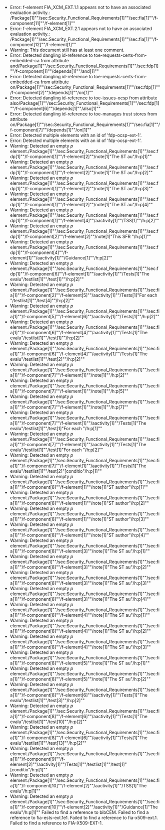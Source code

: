 * Error: f-element FIA_XCM_EXT.1.1  appears not to have an associated evaluation activity.:
        /Package[1]""/sec:Security_Functional_Requirements[1]""/sec:fia[1]""/f-component[11]""/f-element[1]""
* Error: f-element FIA_XCM_EXT.2.1  appears not to have an associated evaluation activity.:
        /Package[1]""/sec:Security_Functional_Requirements[1]""/sec:fia[1]""/f-component[12]""/f-element[1]""
* Warning: This document still has at least one comment.
* Error: Detected dangling id-reference to toe-requests-certs-from-embedded-ca from attribute
        and/Package[1]""/sec:Security_Functional_Requirements[1]""/sec:fdp[1]""/f-component[1]""/depends[1]""/and[1]""
* Error: Detected dangling id-reference to toe-requests-certs-from-embedded-ca from attribute
        on/Package[1]""/sec:Security_Functional_Requirements[1]""/sec:fdp[1]""/f-component[2]""/depends[1]""/on[1]""
* Error: Detected dangling id-reference to toe-issues-ocsp from attribute
        also/Package[1]""/sec:Security_Functional_Requirements[1]""/sec:fdp[1]""/f-component[6]""/depends[1]""/also[1]""
* Error: Detected dangling id-reference to toe-manages trust stores from attribute
        on/Package[1]""/sec:Security_Functional_Requirements[1]""/sec:fia[1]""/f-component[7]""/depends[1]""/on[1]""
* Error: Detected multiple elements with an id of 'fdp-ocsp-ext-1'.
* Error: Detected multiple elements with an id of 'fdp-ocsp-ext-1'.
* Warning: Detected an empty _p_ element./Package[1]""/sec:Security_Functional_Requirements[1]""/sec:fdp[1]""/f-component[1]""/f-element[2]""/note[1]"The ST au"/h:p[1]""
* Warning: Detected an empty _p_ element./Package[1]""/sec:Security_Functional_Requirements[1]""/sec:fdp[1]""/f-component[1]""/f-element[2]""/note[1]"The ST au"/h:p[2]""
* Warning: Detected an empty _p_ element./Package[1]""/sec:Security_Functional_Requirements[1]""/sec:fdp[1]""/f-component[1]""/f-element[2]""/note[1]"The ST au"/h:p[3]""
* Warning: Detected an empty _p_ element./Package[1]""/sec:Security_Functional_Requirements[1]""/sec:fdp[1]""/f-component[1]""/f-element[2]""/note[1]"The ST au"/h:p[4]""
* Warning: Detected an empty _p_ element./Package[1]""/sec:Security_Functional_Requirements[1]""/sec:fdp[1]""/f-component[1]""/f-element[4]""/aactivity[1]""/TSS[1]""/h:p[2]""
* Warning: Detected an empty _p_ element./Package[1]""/sec:Security_Functional_Requirements[1]""/sec:fdp[1]""/f-component[2]""/f-element[2]""/note[1]"This SFR "/h:p[1]""
* Warning: Detected an empty _p_ element./Package[1]""/sec:Security_Functional_Requirements[1]""/sec:fdp[1]""/f-component[4]""/f-element[1]""/aactivity[1]""/Guidance[1]""/h:p[2]""
* Warning: Detected an empty _p_ element./Package[1]""/sec:Security_Functional_Requirements[1]""/sec:fdp[1]""/f-component[6]""/f-element[1]""/aactivity[1]""/Tests[1]"The evalu"/testlist[1]""/test[1]""/h:p[2]""
* Warning: Detected an empty _p_ element./Package[1]""/sec:Security_Functional_Requirements[1]""/sec:fia[1]""/f-component[2]""/f-element[5]""/aactivity[1]""/Tests[1]"For each "/testlist[1]""/test[4]""/h:p[2]""
* Warning: Detected an empty _p_ element./Package[1]""/sec:Security_Functional_Requirements[1]""/sec:fia[1]""/f-component[5]""/f-element[6]""/aactivity[1]""/Tests[1]""/h:p[2]""
* Warning: Detected an empty _p_ element./Package[1]""/sec:Security_Functional_Requirements[1]""/sec:fia[1]""/f-component[6]""/f-element[4]""/aactivity[1]""/Tests[1]"The evalu"/testlist[1]""/test[1]""/h:p[2]""
* Warning: Detected an empty _p_ element./Package[1]""/sec:Security_Functional_Requirements[1]""/sec:fia[1]""/f-component[6]""/f-element[4]""/aactivity[1]""/Tests[1]"The evalu"/testlist[1]""/test[2]""/h:p[2]""
* Warning: Detected an empty _p_ element./Package[1]""/sec:Security_Functional_Requirements[1]""/sec:fia[1]""/f-component[7]""/f-element[1]""/note[1]""/h:p[2]""
* Warning: Detected an empty _p_ element./Package[1]""/sec:Security_Functional_Requirements[1]""/sec:fia[1]""/f-component[7]""/f-element[1]""/note[1]""/h:p[5]""
* Warning: Detected an empty _p_ element./Package[1]""/sec:Security_Functional_Requirements[1]""/sec:fia[1]""/f-component[7]""/f-element[1]""/note[1]""/h:p[7]""
* Warning: Detected an empty _p_ element./Package[1]""/sec:Security_Functional_Requirements[1]""/sec:fia[1]""/f-component[7]""/f-element[1]""/aactivity[1]""/Tests[1]"The evalu"/testlist[1]""/test[1]"For each "/h:p[1]""
* Warning: Detected an empty _p_ element./Package[1]""/sec:Security_Functional_Requirements[1]""/sec:fia[1]""/f-component[7]""/f-element[1]""/aactivity[1]""/Tests[1]"The evalu"/testlist[1]""/test[1]"For each "/h:p[2]""
* Warning: Detected an empty _p_ element./Package[1]""/sec:Security_Functional_Requirements[1]""/sec:fia[1]""/f-component[7]""/f-element[1]""/aactivity[1]""/Tests[1]"The evalu"/testlist[1]""/test[2]"[conditio"/h:p[1]""
* Warning: Detected an empty _p_ element./Package[1]""/sec:Security_Functional_Requirements[1]""/sec:fia[1]""/f-component[8]""/f-element[1]""/note[1]"ST author"/h:p[1]""
* Warning: Detected an empty _p_ element./Package[1]""/sec:Security_Functional_Requirements[1]""/sec:fia[1]""/f-component[8]""/f-element[1]""/note[1]"ST author"/h:p[2]""
* Warning: Detected an empty _p_ element./Package[1]""/sec:Security_Functional_Requirements[1]""/sec:fia[1]""/f-component[8]""/f-element[1]""/note[1]"ST author"/h:p[3]""
* Warning: Detected an empty _p_ element./Package[1]""/sec:Security_Functional_Requirements[1]""/sec:fia[1]""/f-component[8]""/f-element[1]""/note[1]"ST author"/h:p[4]""
* Warning: Detected an empty _p_ element./Package[1]""/sec:Security_Functional_Requirements[1]""/sec:fia[1]""/f-component[8]""/f-element[3]""/note[1]"The ST au"/h:p[1]""
* Warning: Detected an empty _p_ element./Package[1]""/sec:Security_Functional_Requirements[1]""/sec:fia[1]""/f-component[8]""/f-element[3]""/note[1]"The ST au"/h:p[2]""
* Warning: Detected an empty _p_ element./Package[1]""/sec:Security_Functional_Requirements[1]""/sec:fia[1]""/f-component[8]""/f-element[3]""/note[1]"The ST au"/h:p[3]""
* Warning: Detected an empty _p_ element./Package[1]""/sec:Security_Functional_Requirements[1]""/sec:fia[1]""/f-component[8]""/f-element[3]""/note[1]"The ST au"/h:p[4]""
* Warning: Detected an empty _p_ element./Package[1]""/sec:Security_Functional_Requirements[1]""/sec:fia[1]""/f-component[8]""/f-element[4]""/note[1]"The ST au"/h:p[1]""
* Warning: Detected an empty _p_ element./Package[1]""/sec:Security_Functional_Requirements[1]""/sec:fia[1]""/f-component[8]""/f-element[4]""/note[1]"The ST au"/h:p[2]""
* Warning: Detected an empty _p_ element./Package[1]""/sec:Security_Functional_Requirements[1]""/sec:fia[1]""/f-component[8]""/f-element[4]""/note[1]"The ST au"/h:p[3]""
* Warning: Detected an empty _p_ element./Package[1]""/sec:Security_Functional_Requirements[1]""/sec:fia[1]""/f-component[8]""/f-element[5]""/note[1]"The ST au"/h:p[1]""
* Warning: Detected an empty _p_ element./Package[1]""/sec:Security_Functional_Requirements[1]""/sec:fia[1]""/f-component[8]""/f-element[5]""/note[1]"The ST au"/h:p[2]""
* Warning: Detected an empty _p_ element./Package[1]""/sec:Security_Functional_Requirements[1]""/sec:fia[1]""/f-component[8]""/f-element[6]""/aactivity[1]""/Tests[1]"The evalu"/testlist[1]""/test[3]""/h:p[2]""
* Warning: Detected an empty _p_ element./Package[1]""/sec:Security_Functional_Requirements[1]""/sec:fia[1]""/f-component[8]""/f-element[6]""/aactivity[1]""/Tests[1]"The evalu"/testlist[1]""/test[10]""/h:p[2]""
* Warning: Detected an empty _p_ element./Package[1]""/sec:Security_Functional_Requirements[1]""/sec:fia[1]""/f-component[8]""/f-element[6]""/aactivity[1]""/Tests[1]"The evalu"/testlist[1]""/test[13]""/h:p[2]""
* Warning: Detected an empty _p_ element./Package[1]""/sec:Security_Functional_Requirements[1]""/sec:fia[1]""/f-component[9]""/f-element[2]""/aactivity[1]""/Tests[1]""/testlist[1]""/test[1]"[conditio"/h:p[1]""
* Warning: Detected an empty _p_ element./Package[1]""/sec:Security_Functional_Requirements[1]""/sec:fia[1]""/f-component[10]""/f-element[2]""/aactivity[1]""/TSS[1]"The evalu"/h:p[1]""
* Warning: Detected an empty _p_ element./Package[1]""/sec:Security_Functional_Requirements[1]""/sec:fia[1]""/f-component[10]""/f-element[2]""/aactivity[1]""/Guidance[1]"The evalu"/h:p[1]""
 Failed to find a reference to bibCEM.
 Failed to find a reference to fia-ests-ext.1e1.
 Failed to find a reference to fia-x509-ext.1.
 Failed to find a reference to FIA-X509-EXT-1.
